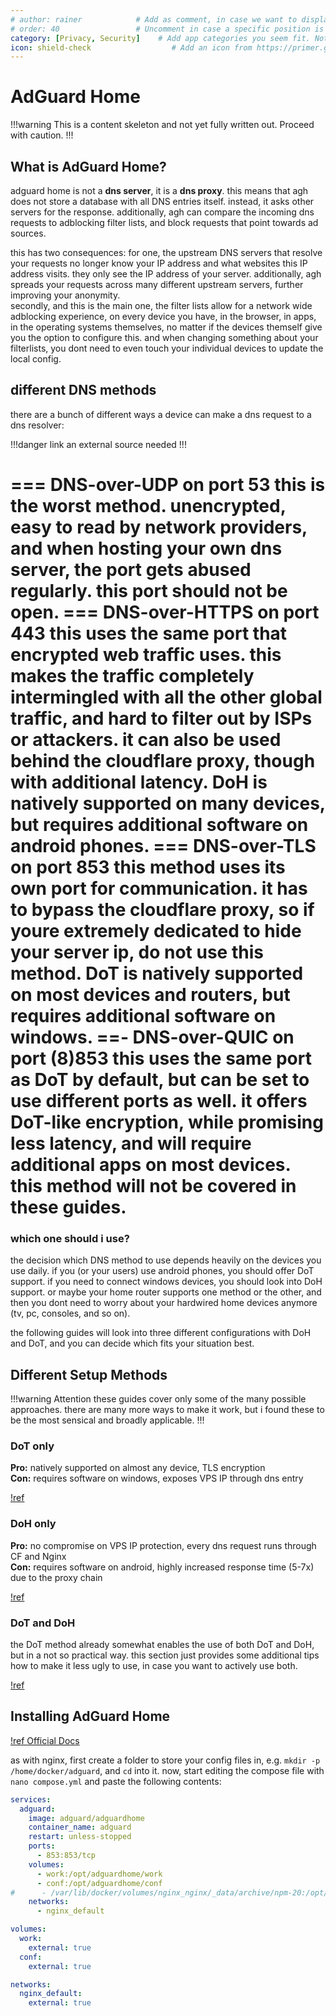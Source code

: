 ```yaml
---
# author: rainer            # Add as comment, in case we want to display authors down the road
# order: 40                 # Uncomment in case a specific position is desired. Higher number > earlier position
category: [Privacy, Security]    # Add app categories you seem fit. Not yet standardized.
icon: shield-check                  # Add an icon from https://primer.github.io/octicons that fits the app / stack
---
```


# AdGuard Home

!!!warning
This is a content skeleton and not yet fully written out. Proceed with caution.
!!!

## What is AdGuard Home?

adguard home is not a **dns server**, it is a **dns proxy**. this means that agh does not store a database with all DNS entries itself. instead, it asks other servers for the response. additionally, agh can compare the incoming dns requests to adblocking filter lists, and block requests that point towards ad sources. 

this has two consequences: for one, the upstream DNS servers that resolve your requests no longer know your IP address and what websites this IP address visits. they only see the IP address of your server. additionally, agh spreads your requests across many different upstream servers, further improving your anonymity. \
secondly, and this is the main one, the filter lists allow for a network wide adblocking experience, on every device you have, in the browser, in apps, in the operating systems themselves, no matter if the devices themself give you the option to configure this. and when changing something about your filterlists, you dont need to even touch your individual devices to update the local config. 

## different DNS methods

there are a bunch of different ways a device can make a dns request to a dns resolver:

!!!danger
link an external source needed
!!!

=== DNS-over-UDP on port 53
this is the worst method. unencrypted, easy to read by network providers, and when hosting your own dns server, the port gets abused regularly. **this port should not be open**.
=== DNS-over-HTTPS on port 443
this uses the same port that encrypted web traffic uses. this makes the traffic completely intermingled with all the other global traffic, and hard to filter out by ISPs or attackers. it can also be used behind the cloudflare proxy, though with additional latency. DoH is natively supported on many devices, but requires additional software on android phones. 
=== DNS-over-TLS on port 853
this method uses its own port for communication. it has to bypass the cloudflare proxy, so if youre extremely dedicated to hide your server ip, do not use this method. DoT is natively supported on most devices and routers, but requires additional software on windows.
==- DNS-over-QUIC on port (8)853
this uses the same port as DoT by default, but can be set to use different ports as well. it offers DoT-like encryption, while promising less latency, and will require additional apps on most devices. this method will not be covered in these guides.
===

### which one should i use?

the decision which DNS method to use depends heavily on the devices you use daily. if you (or your users) use android phones, you should offer DoT support. if you need to connect windows devices, you should look into DoH support. or maybe your home router supports one method or the other, and then you dont need to worry about your hardwired home devices anymore (tv, pc, consoles, and so on).

the following guides will look into three different configurations with DoH and DoT, and you can decide which fits your situation best.

## Different Setup Methods

!!!warning Attention
these guides cover only some of the many possible approaches. there are many more ways to make it work, but i found these to be the most sensical and broadly applicable.
!!!

### DoT only

**Pro:** natively supported on almost any device, TLS encryption\
**Con:** requires software on windows, exposes VPS IP through dns entry

[!ref](./dot-only.md)

### DoH only

**Pro:** no compromise on VPS IP protection, every dns request runs through CF and Nginx\
**Con:** requires software on android, highly increased response time (5-7x) due to the proxy chain

[!ref](./doh-only.md)

### DoT and DoH

the DoT method already somewhat enables the use of both DoT and DoH, but in a not so practical way. this section just provides some additional tips how to make it less ugly to use, in case you want to actively use both.

[!ref](./dot-doh.md)

## Installing AdGuard Home

[!ref Official Docs](https://github.com/AdguardTeam/AdGuardHome/wiki)

as with nginx, first create a folder to store your config files in, e.g. `mkdir -p /home/docker/adguard`, and `cd` into it. now, start editing the compose file with `nano compose.yml` and paste the following contents:

```yml compose.yml
services:
  adguard:
    image: adguard/adguardhome
    container_name: adguard
    restart: unless-stopped
    ports:
      - 853:853/tcp
    volumes:
      - work:/opt/adguardhome/work
      - conf:/opt/adguardhome/conf
#      - /var/lib/docker/volumes/nginx_nginx/_data/archive/npm-20:/opt/adguardhome/cert:ro
    networks:
      - nginx_default

volumes:
  work:
    external: true
  conf:
    external: true

networks:
  nginx_default:
    external: true

```
